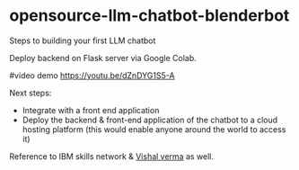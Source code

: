 # opensource-llm-chatbot-blenderbot
Steps to building your first LLM chatbot

Deploy backend on Flask server via Google Colab.

#video demo
https://youtu.be/dZnDYG1S5-A

Next steps:
* Integrate with a front end application
* Deploy the backend & front-end application of the chatbot to a cloud hosting platform (this would enable anyone around the world to access it)

Reference to IBM skills network & [Vishal verma](https://colab.research.google.com/gist/vishal-verma27/b9181d9a50d6fa279ce6a2f66a7d8056/flask-app-tutorial.ipynb#scrollTo=86Zuo90scOMV) as well.
